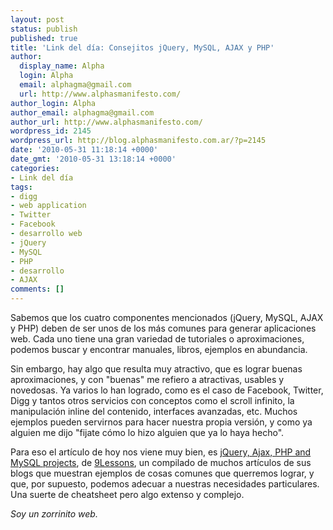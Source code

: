 ```yaml
---
layout: post
status: publish
published: true
title: 'Link del día: Consejitos jQuery, MySQL, AJAX y PHP'
author:
  display_name: Alpha
  login: Alpha
  email: alphagma@gmail.com
  url: http://www.alphasmanifesto.com/
author_login: Alpha
author_email: alphagma@gmail.com
author_url: http://www.alphasmanifesto.com/
wordpress_id: 2145
wordpress_url: http://blog.alphasmanifesto.com.ar/?p=2145
date: '2010-05-31 11:18:14 +0000'
date_gmt: '2010-05-31 13:18:14 +0000'
categories:
- Link del día
tags:
- digg
- web application
- Twitter
- Facebook
- desarrollo web
- jQuery
- MySQL
- PHP
- desarrollo
- AJAX
comments: []
---
```


Sabemos que los cuatro componentes mencionados (jQuery, MySQL, AJAX y PHP) deben de ser unos de los más comunes para generar aplicaciones web. Cada uno tiene una gran variedad de tutoriales o aproximaciones, podemos buscar y encontrar manuales, libros, ejemplos en abundancia.

Sin embargo, hay algo que resulta muy atractivo, que es lograr buenas aproximaciones, y con "buenas" me refiero a atractivas, usables y novedosas. Ya varios lo han logrado, como es el caso de Facebook, Twitter, Digg y tantos otros servicios con conceptos como el scroll infinito, la manipulación inline del contenido, interfaces avanzadas, etc. Muchos ejemplos pueden servirnos para hacer nuestra propia versión, y como ya alguien me dijo "fijate cómo lo hizo alguien que ya lo haya hecho".

Para eso el artículo de hoy nos viene muy bien, es [jQuery, Ajax, PHP and MySQL projects](http://www.9lessons.info/2008/08/jquery-ajax-and-php-projects-9lessons.html), de [9Lessons](http://www.9lessons.info), un compilado de muchos artículos de sus blogs que muestran ejemplos de cosas comunes que querremos lograr, y que, por supuesto, podemos adecuar a nuestras necesidades particulares. Una suerte de cheatsheet pero algo extenso y complejo.

_Soy un zorrinito web._
